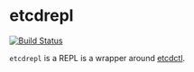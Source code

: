 etcdrepl
========

[![Build Status](https://travis-ci.org/xeb/etcdrepl.png)](https://travis-ci.org/coreos/etcdrepl)

`etcdrepl` is a REPL is a wrapper around [etcdctl](https://github.com/coreos/etcdctl).